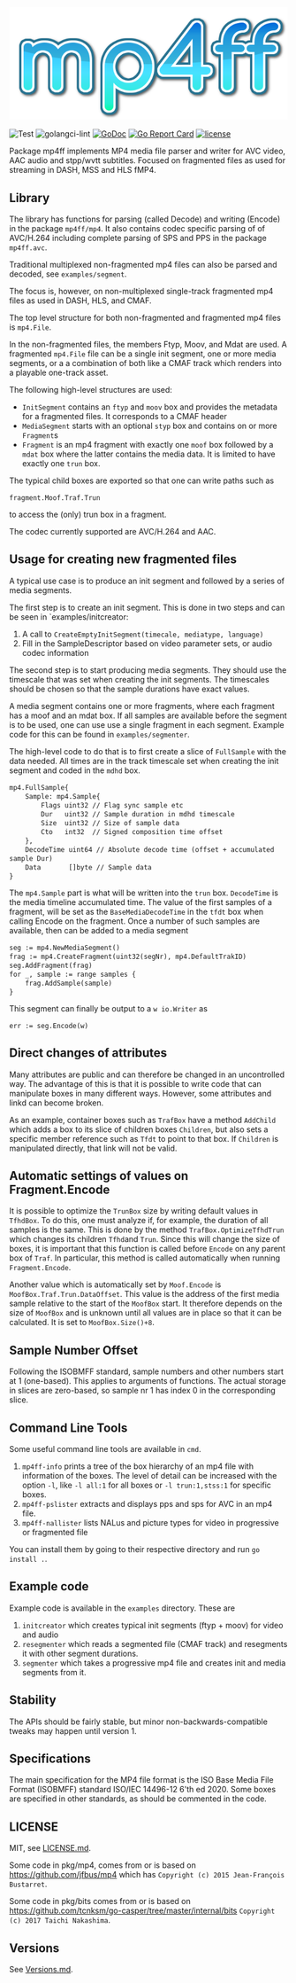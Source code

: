 ![Logo](images/logo.png)

![Test](https://github.com/edgeware/mp4ff/workflows/Go/badge.svg)
![golangci-lint](https://github.com/edgeware/mp4ff/workflows/golangci-lint/badge.svg?branch=master)
[![GoDoc](https://godoc.org/github.com/edgeware/mp4ff?status.svg)](http://godoc.org/github.com/edgeware/mp4ff)
[![Go Report Card](https://goreportcard.com/badge/github.com/edgeware/mp4ff)](https://goreportcard.com/report/github.com/edgeware/mp4ff)
[![license](https://img.shields.io/github/license/edgeware/mp4ff.svg)](https://github.com/edgeware/mp4ff/blob/master/LICENSE.md)

Package mp4ff implements MP4 media file parser and writer for AVC video, AAC audio and stpp/wvtt subtitles.
Focused on fragmented files as used for streaming in DASH, MSS and HLS fMP4.

## Library

The library has functions for parsing (called Decode) and writing (Encode) in the package `mp4ff/mp4`.
It also contains codec specific parsing of of AVC/H.264 including complete parsing of
SPS and PPS in the package `mp4ff.avc`.

Traditional multiplexed non-fragmented mp4 files can also be parsed and decoded, see `examples/segment`.

The focus is, however, on non-multiplexed single-track fragmented mp4 files as used in DASH, HLS, and CMAF.

The top level structure for both non-fragmented and fragmented mp4 files is `mp4.File`.

In the non-fragmented files, the members Ftyp, Moov, and Mdat are used.
A fragmented `mp4.File` file can be a single init segment, one or more media segments, or a a
combination of both like a CMAF track which renders into a playable one-track asset.

The following high-level structures are used:

* `InitSegment` contains an `ftyp` and `moov` box and provides the metadata for a fragmented files.
   It corresponds to a CMAF header
* `MediaSegment` starts with an optional `styp` box and contains on or more `Fragment`s
* `Fragment` is an mp4 fragment with exactly one `moof` box followed by a `mdat` box where the latter
   contains the media data. It is limited to have exactly one `trun` box.

The typical child boxes are exported so that one can write paths such as

    fragment.Moof.Traf.Trun

to access the (only) trun box in a fragment.

The codec currently supported are AVC/H.264 and AAC.

## Usage for creating new fragmented files

A typical use case is to produce an init segment and followed by a series of media segments.

The first step is to create an init segment. This is done in two steps and can be seen in
`examples/initcreator:

1. A call to `CreateEmptyInitSegment(timecale, mediatype, language)`
2. Fill in the SampleDescriptor based on video parameter sets, or audio codec information

The second step is to start producing media segments. They should use the timescale that
was set when creating the init segments. The timescales should be chosen so that the
sample durations have exact values.

A media segment contains one or more fragments, where each fragment has a moof and an mdat box.
If all samples are available before the segment is to be used, one can use use a single
fragment in each segment. Example code for this can be found in `examples/segmenter`.

The high-level code to do that is to first create a slice of `FullSample` with the data needed.
All times are in the track timescale set when creating the init segment and coded in the `mdhd` box.

	mp4.FullSample{
		Sample: mp4.Sample{
	        Flags uint32 // Flag sync sample etc
	        Dur   uint32 // Sample duration in mdhd timescale
	        Size  uint32 // Size of sample data
	        Cto   int32  // Signed composition time offset
		},
	    DecodeTime uint64 // Absolute decode time (offset + accumulated sample Dur)
	    Data       []byte // Sample data
	}

The `mp4.Sample` part is what will be written into the `trun` box.
`DecodeTime` is the media timeline accumulated time. The value of the first samples of a fragment, will
be set as the `BaseMediaDecodeTime` in the `tfdt` box when calling Encode on the fragment.
Once a number of such samples are available, then can be added to a media segment

	seg := mp4.NewMediaSegment()
	frag := mp4.CreateFragment(uint32(segNr), mp4.DefaultTrakID)
	seg.AddFragment(frag)
	for _, sample := range samples {
		frag.AddSample(sample)
	}

This segment can finally be output to a `w io.Writer` as

    err := seg.Encode(w)

## Direct changes of attributes

Many attributes are public and can therefore be changed in an uncontrolled way.
The advantage of this is that it is possible to write code that can manipulate boxes
in many different ways. However, some attributes and linkd can become broken.

As an example, container boxes such as `TrafBox` have a method `AddChild` which
adds a box to its slice of children boxes `Children`, but also sets a specific
member reference such as `Tfdt`  to point to that box. If `Children` is manipulated
directly, that link will not be valid.

## Automatic settings of values on Fragment.Encode
It is possible to optimize the `TrunBox` size by writing default values in `TfhdBox`.
To do this, one must analyze if, for example, the duration of all samples is the same.
This is done by the method `TrafBox.OptimizeTfhdTrun` which changes its children `Tfhd`and `Trun`.
Since this will change the size of boxes, it is important that this function is called
before `Encode` on any parent box of `Traf`. In particular, this method is called automatically
when running `Fragment.Encode`.

Another value which is automatically set by `Moof.Encode` is `MoofBox.Traf.Trun.DataOffset`.
This value is the address of the first media sample relative to the start of the `MoofBox` start.
It therefore depends on the size of `MoofBox` and is unknown until all values are in place so that
it can be calculated. It is set to `MoofBox.Size()+8`.

## Sample Number Offset
Following the ISOBMFF standard, sample numbers and other numbers start at 1 (one-based).
This applies to arguments of functions. The actual storage in slices are zero-based, so
sample nr 1 has index 0 in the corresponding slice.

## Command Line Tools

Some useful command line tools are available in `cmd`.


1. `mp4ff-info` prints a tree of the box hierarchy of an mp4 file with information
    of the boxes. The level of detail can be increased with the option `-l`, like `-l all:1` for all boxes or `-l trun:1,stss:1` for specific boxes.
2. `mp4ff-pslister` extracts and displays pps and sps for AVC in an mp4 file.
3. `mp4ff-nallister` lists NALus and picture types for video in progressive or fragmented file

You can install them by going to their respective directory and run `go install .`.

## Example code

Example code is available in the `examples` directory.
These are

1. `initcreator` which creates typical init segments (ftyp + moov) for video and audio
2. `resegmenter` which reads a segmented file (CMAF track) and resegments it with other
    segment durations.
3. `segmenter` which takes a progressive mp4 file and creates init and media segments from it.

## Stability
The APIs should be fairly stable, but minor non-backwards-compatible tweaks may happen until version 1.

## Specifications
The main specification for the MP4 file format is the ISO Base Media File Format (ISOBMFF) standard
ISO/IEC 14496-12 6'th ed 2020. Some boxes are specified in other standards, as should be commented
in the code.

## LICENSE

MIT, see [LICENSE.md](LICENSE.md).

Some code in pkg/mp4, comes from or is based on https://github.com/jfbus/mp4 which has
`Copyright (c) 2015 Jean-François Bustarret`.

Some code in pkg/bits comes from or is based on https://github.com/tcnksm/go-casper/tree/master/internal/bits
`Copyright (c) 2017 Taichi Nakashima`.

## Versions

See [Versions.md](Versions.md).
